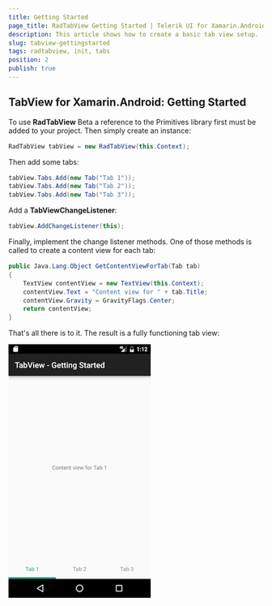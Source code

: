 ```yaml
---
title: Getting Started
page_title: RadTabView Getting Started | Telerik UI for Xamarin.Android Documentation
description: This article shows how to create a basic tab view setup.
slug: tabview-gettingstarted
tags: radtabview, init, tabs
position: 2
publish: true
---
```


## TabView for Xamarin.Android: Getting Started

To use **RadTabView** Beta  a reference to the Primitives library first must be added to your project. Then simply create an instance:

```C#
RadTabView tabView = new RadTabView(this.Context);
```

Then add some tabs:

```C#
tabView.Tabs.Add(new Tab("Tab 1"));
tabView.Tabs.Add(new Tab("Tab 2"));
tabView.Tabs.Add(new Tab("Tab 3"));
```

Add a **TabViewChangeListener**:

```C#
tabView.AddChangeListener(this);
```

Finally, implement the change listener methods. One of those methods is called to create a content view for each tab:

```C#
public Java.Lang.Object GetContentViewForTab(Tab tab)
{
	TextView contentView = new TextView(this.Context);
	contentView.Text = "Content view for " + tab.Title;
	contentView.Gravity = GravityFlags.Center;
	return contentView;
}
```

That's all there is to it. The result is a fully functioning tab view:

![TabView-GettingStarted](images/tab-view-getting-started.png "This is how a basic tab view looks like.")

